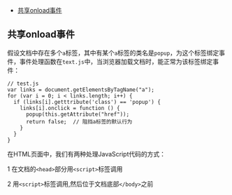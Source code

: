* [共享onload事件](#onload事件)

## 共享onload事件

假设文档中存在多个`a`标签，其中有某个`a`标签的类名是`popup`，为这个标签绑定事件，事件处理函数在`text.js`中，当浏览器加载文档时，能正常为该标签绑定事件：
```
// test.js
var links = document.getElementsByTagName("a");
for (var i = 0; i < links.length; i++) {
  if (links[i].getttribute('class') == 'popup') {
    links[i].onclick = function () {
      popup(this.getAttribute("href"));
      return false;  // 阻挡a标签的默认行为
    }
  }
}
```

在HTML页面中，我们有两种处理JavaScript代码的方式：

1 在文档的`<head>`部分用`<script>`标签调用

2 用`<script>`标签调用,然后位于文档底部`</body>`之前







